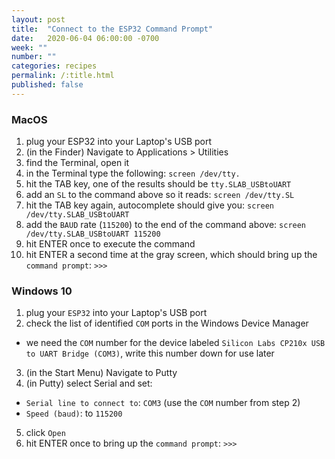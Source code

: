 ```yaml
---
layout: post
title:  "Connect to the ESP32 Command Prompt"
date:   2020-06-04 06:00:00 -0700
week: ""
number: ""
categories: recipes
permalink: /:title.html
published: false
---
```


### MacOS

1. plug your ESP32 into your Laptop's USB port
2. (in the Finder) Navigate to Applications > Utilities
3. find the Terminal, open it
4. in the Terminal type the following: `screen /dev/tty.`
5. hit the TAB key, one of the results should be `tty.SLAB_USBtoUART`
7. add an `SL` to the command above so it reads: `screen /dev/tty.SL`
8. hit the TAB key again, autocomplete should give you: `screen /dev/tty.SLAB_USBtoUART`
9. add the `BAUD` rate (`115200`) to the end of the command above: `screen /dev/tty.SLAB_USBtoUART 115200`
10. hit ENTER once to execute the command
11. hit ENTER a second time at the gray screen, which should bring up the `command prompt`: `>>>`

### Windows 10

1. plug your `ESP32` into your Laptop's USB port
2. check the list of identified `COM` ports in the Windows Device Manager
  * we need the `COM` number for the device labeled `Silicon Labs CP210x USB to UART Bridge (COM3)`, write this number down for use later
3. (in the Start Menu) Navigate to Putty
4. (in Putty) select Serial and set:
  * `Serial line to connect to`: `COM3` (use the `COM` number from step 2)
  * `Speed (baud)`: to `115200`
5. click `Open`
6. hit ENTER once to bring up the `command prompt`: `>>>`

